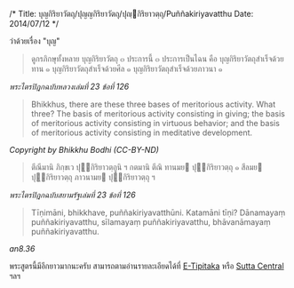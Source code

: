 /*
Title: บุญกิริยาวัตถุ/ปุญญกิริยาวัตถุ/ปุญฺกิริยาวตฺถุ/Puñ­ñakiri­ya­vatthu
Date: 2014/07/12
*/

ว่าด้วยเรื่อง "บุญ"

> ดูกรภิกษุทั้งหลาย บุญกิริยาวัตถุ ๓ ประการนี้ ๓ ประการเป็นไฉน คือ
บุญกิริยาวัตถุสำเร็จด้วยทาน ๑ บุญกิริยาวัตถุสำเร็จด้วยศีล ๑ บุญกิริยาวัตถุสำเร็จด้วยภาวนา ๑

_พระไตรปิฎกฉบับหลวงเล่มที่ 23 ข้อที่ 126_

> Bhikkhus, there are these three bases of meritorious activity. What three? The basis of meritorious activity consisting in giving; the basis of meritorious activity consisting in virtuous behavior; and the basis of meritorious activity consisting in meditative development.

_Copyright by Bhikkhu Bodhi (CC-BY-ND)_

> ตีณีมานิ ภิกฺขเว ปุฺกิริยาวตฺถูนิ ฯ กตมานิ ตีณิ ทานมย
ปุฺกิริยาวตฺถุ  ๑  สีลมย  ปุฺกิริยาวตฺถุ  ภาวนามย  ปุฺกิริยาวตฺถุ ฯ

_พระไตรปิฎกฉบับสยามรัฐเล่มที่ 23 ข้อที่ 126_

> Tīṇimāni, bhikkhave, puñ­ñakiri­ya­vatthūni. Katamāni tīṇi? Dānamayaṃ puñ­ñakiri­ya­vatthu, sīlamayaṃ puñ­ñakiri­ya­vatthu, bhāvanāmayaṃ puñ­ñakiri­ya­vatthu.

_an8.36_


พระสูตรนี้มีอีกยาวมากนะครับ สามารถตามอ่านรายละเอียดได้ที่ [E-Tipitaka](http://www.etipitaka.com/) หรือ [Sutta Central](http://suttacentral.net/en/an8.36) ฯลฯ
